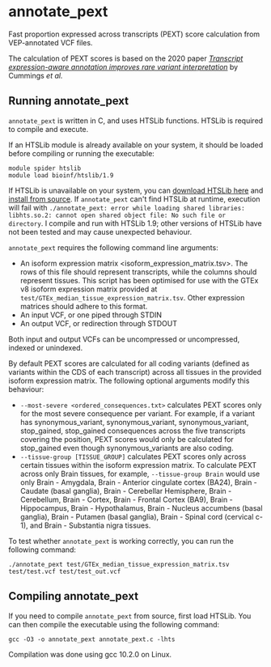# annotate_pext
Fast proportion expressed across transcripts (PEXT) score calculation from VEP-annotated VCF files.

The calculation of PEXT scores is based on the 2020 paper *[Transcript expression-aware annotation improves rare variant interpretation](https://www.nature.com/articles/s41586-020-2329-2)* by Cummings *et al.*

## Running annotate_pext

```annotate_pext``` is written in C, and uses HTSLib functions. HTSLib is required to compile and execute.

If an HTSLib module is already available on your system, it should be loaded before compiling or running the executable:

```
module spider htslib
module load bioinf/htslib/1.9
```

If HTSLib is unavailable on your system, you can [download HTSLib here](https://www.htslib.org/download/) and [install from source](https://github.com/samtools/htslib/blob/develop/INSTALL). If ```annotate_pext``` can't find HTSLib at runtime, execution will fail with ```./annotate_pext: error while loading shared libraries: libhts.so.2: cannot open shared object file: No such file or directory```. I compile and run with HTSLib 1.9; other versions of HTSLib have not been tested and may cause unexpected behaviour.

```annotate_pext``` requires the following command line arguments:
* An isoform expression matrix <isoform_expression_matrix.tsv>. The rows of this file should represent transcripts, while the columns should represent tissues. This script has been optimised for use with the GTEx v8 isoform expression matrix provided at ```test/GTEx_median_tissue_expression_matrix.tsv```. Other expression matrices should adhere to this format.
* An input VCF, or one piped through STDIN
* An output VCF, or redirection through STDOUT

Both input and output VCFs can be uncompressed or uncompressed, indexed or unindexed.

By default PEXT scores are calculated for all coding variants (defined as variants within the CDS of each transcript) across all tissues in the provided isoform expression matrix. The following optional arguments modify this behaviour:
* ```--most-severe <ordered_consequences.txt>``` calculates PEXT scores only for the most severe consequence per variant. For example, if a variant has synonymous_variant, synonymous_variant, synonymous_variant, stop_gained, stop_gained consequences across the five transcripts covering the position, PEXT scores would only be calculated for stop_gained even though synonymous_variants are also coding.
* ```--tissue-group [TISSUE_GROUP]``` calculates PEXT scores only across certain tissues within the isoform expression matrix. To calculate PEXT across only Brain tissues, for example, ```--tissue-group Brain``` would use only Brain - Amygdala, Brain - Anterior cingulate cortex (BA24), Brain - Caudate (basal ganglia), Brain - Cerebellar Hemisphere, Brain - Cerebellum, Brain - Cortex, Brain - Frontal Cortex (BA9), Brain - Hippocampus, Brain - Hypothalamus, Brain - Nucleus accumbens (basal ganglia), Brain - Putamen (basal ganglia), Brain - Spinal cord (cervical c-1), and Brain - Substantia nigra tissues.

To test whether ```annotate_pext``` is working correctly, you can run the following command:

```
./annotate_pext test/GTEx_median_tissue_expression_matrix.tsv test/test.vcf test/test_out.vcf
```

## Compiling annotate_pext

If you need to compile ```annotate_pext``` from source, first load HTSLib. You can then compile the executable using the following command:

```gcc -O3 -o annotate_pext annotate_pext.c -lhts```

Compilation was done using gcc 10.2.0 on Linux.

